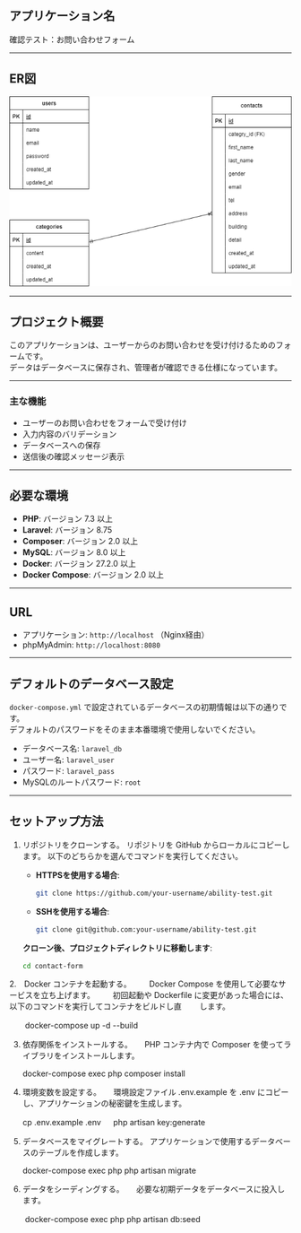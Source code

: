 
## アプリケーション名
確認テスト：お問い合わせフォーム

---

## ER図
![ER図](ER.drawio.png)

---

## プロジェクト概要
このアプリケーションは、ユーザーからのお問い合わせを受け付けるためのフォームです。  
データはデータベースに保存され、管理者が確認できる仕様になっています。

---

### 主な機能
- ユーザーのお問い合わせをフォームで受け付け
- 入力内容のバリデーション
- データベースへの保存
- 送信後の確認メッセージ表示

---

## 必要な環境
- **PHP**: バージョン 7.3 以上
- **Laravel**: バージョン 8.75
- **Composer**: バージョン 2.0 以上
- **MySQL**: バージョン 8.0 以上
- **Docker**: バージョン 27.2.0 以上
- **Docker Compose**: バージョン 2.0 以上

---

## URL
- アプリケーション: `http://localhost` （Nginx経由）
- phpMyAdmin: `http://localhost:8080`

---

## デフォルトのデータベース設定
`docker-compose.yml` で設定されているデータベースの初期情報は以下の通りです。  
デフォルトのパスワードをそのまま本番環境で使用しないでください。

- データベース名: `laravel_db`
- ユーザー名: `laravel_user`
- パスワード: `laravel_pass`
- MySQLのルートパスワード: `root`

---

## セットアップ方法
1. リポジトリをクローンする。
   リポジトリを GitHub からローカルにコピーします。
   以下のどちらかを選んでコマンドを実行してください。

   - **HTTPSを使用する場合**:
     ```bash
     git clone https://github.com/your-username/ability-test.git
     ```

   - **SSHを使用する場合**:
     ```bash
     git clone git@github.com:your-username/ability-test.git
     ```
   **クローン後、プロジェクトディレクトリに移動します**:
     ```bash
     cd contact-form
   
2.　Docker コンテナを起動する。
　　Docker Compose を使用して必要なサービスを立ち上げます。
　　初回起動や Dockerfile に変更があった場合には、以下のコマンドを実行してコンテナをビルドし直
　　します。

　　docker-compose up -d --build
   
3. 依存関係をインストールする。
 　 PHP コンテナ内で Composer を使ってライブラリをインストールします。

    docker-compose exec php composer install
 
4. 環境変数を設定する。
　 環境設定ファイル .env.example を .env にコピーし、アプリケーションの秘密鍵を生成します。

   cp .env.example .env
　 php artisan key:generate

5. データベースをマイグレートする。 
   アプリケーションで使用するデータベースのテーブルを作成します。
   
   docker-compose exec php php artisan migrate
   
6. データをシーディングする。
　 必要な初期データをデータベースに投入します。

　　docker-compose exec php php artisan db:seed
   

   
   
   
   
   
   